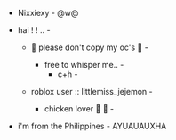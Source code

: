  -  Nixxiexy - @w@
 - hai ! ! .. -
     - 🚫 please don't copy my oc's 🚫 -
        - free to whisper me.. -
           - c+h -

    - roblox user :: littlemiss_jejemon -

      - chicken lover 🐔 🤭 -
      
  - i'm from the Philippines -
 AYUAUAUXHA
